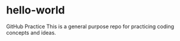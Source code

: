 # hello-world
GitHub Practice
This is a general purpose repo for practicing coding concepts and ideas. 
